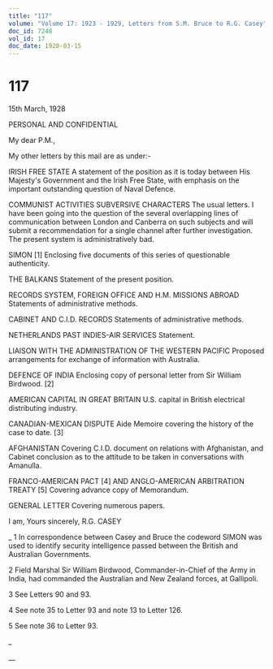 ```yaml
---
title: "117"
volume: "Volume 17: 1923 - 1929, Letters from S.M. Bruce to R.G. Casey"
doc_id: 7248
vol_id: 17
doc_date: 1928-03-15
---
```


# 117

15th March, 1928

PERSONAL AND CONFIDENTIAL

My dear P.M.,

My other letters by this mail are as under:-

IRISH FREE STATE A statement of the position as it is today between His Majesty's Government and the Irish Free State, with emphasis on the important outstanding question of Naval Defence.

COMMUNIST ACTIVITIES SUBVERSIVE CHARACTERS The usual letters. I have been going into the question of the several overlapping lines of communication between London and Canberra on such subjects and will submit a recommendation for a single channel after further investigation. The present system is administratively bad.

SIMON [1] Enclosing five documents of this series of questionable authenticity.

THE BALKANS Statement of the present position.

RECORDS SYSTEM, FOREIGN OFFICE AND H.M. MISSIONS ABROAD Statements of administrative methods.

CABINET AND C.I.D. RECORDS Statements of administrative methods.

NETHERLANDS PAST INDIES-AIR SERVICES Statement.

LIAISON WITH THE ADMINISTRATION OF THE WESTERN PACIFIC Proposed arrangements for exchange of information with Australia.

DEFENCE OF INDIA Enclosing copy of personal letter from Sir William Birdwood. [2]

AMERICAN CAPITAL IN GREAT BRITAIN U.S. capital in British electrical distributing industry.

CANADIAN-MEXICAN DISPUTE Aide Memoire covering the history of the case to date. [3]

AFGHANISTAN Covering C.I.D. document on relations with Afghanistan, and Cabinet conclusion as to the attitude to be taken in conversations with Amanulla.

FRANCO-AMERICAN PACT [4] AND ANGLO-AMERICAN ARBITRATION TREATY [5] Covering advance copy of Memorandum.

GENERAL LETTER Covering numerous papers.

I am, Yours sincerely, R.G. CASEY 

_ 1 In correspondence between Casey and Bruce the codeword SIMON was used to identify security intelligence passed between the British and Australian Governments.

2 Field Marshal Sir William Birdwood, Commander-in-Chief of the Army in India, had commanded the Australian and New Zealand forces, at Gallipoli.

3 See Letters 90 and 93.

4 See note 35 to Letter 93 and note 13 to Letter 126.

5 See note 36 to Letter 93.

_

__

